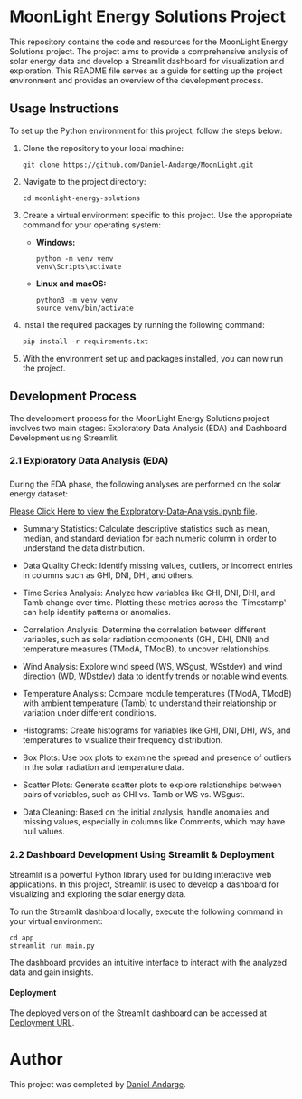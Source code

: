 # MoonLight Energy Solutions Project

This repository contains the code and resources for the MoonLight Energy Solutions project. The project aims to provide a comprehensive analysis of solar energy data and develop a Streamlit dashboard for visualization and exploration. This README file serves as a guide for setting up the project environment and provides an overview of the development process.

## Usage Instructions

To set up the Python environment for this project, follow the steps below:

1. Clone the repository to your local machine:

   ```
   git clone https://github.com/Daniel-Andarge/MoonLight.git
   ```

2. Navigate to the project directory:

   ```
   cd moonlight-energy-solutions
   ```

3. Create a virtual environment specific to this project. Use the appropriate command for your operating system:

   - **Windows:**

     ```
     python -m venv venv
     venv\Scripts\activate
     ```

   - **Linux and macOS:**
     ```
     python3 -m venv venv
     source venv/bin/activate
     ```

4. Install the required packages by running the following command:

   ```
   pip install -r requirements.txt
   ```

5. With the environment set up and packages installed, you can now run the project.

## Development Process

The development process for the MoonLight Energy Solutions project involves two main stages: Exploratory Data Analysis (EDA) and Dashboard Development using Streamlit.

### 2.1 Exploratory Data Analysis (EDA)

###

During the EDA phase, the following analyses are performed on the solar energy dataset:

[Please Click Here to view the Exploratory-Data-Analysis.ipynb file](https://github.com/Daniel-Andarge/MoonLight/blob/main/Exploratory-Data-Analysis.ipynb).

- Summary Statistics: Calculate descriptive statistics such as mean, median, and standard deviation for each numeric column in order to understand the data distribution.

- Data Quality Check: Identify missing values, outliers, or incorrect entries in columns such as GHI, DNI, DHI, and others.

- Time Series Analysis: Analyze how variables like GHI, DNI, DHI, and Tamb change over time. Plotting these metrics across the 'Timestamp' can help identify patterns or anomalies.

- Correlation Analysis: Determine the correlation between different variables, such as solar radiation components (GHI, DHI, DNI) and temperature measures (TModA, TModB), to uncover relationships.

- Wind Analysis: Explore wind speed (WS, WSgust, WSstdev) and wind direction (WD, WDstdev) data to identify trends or notable wind events.

- Temperature Analysis: Compare module temperatures (TModA, TModB) with ambient temperature (Tamb) to understand their relationship or variation under different conditions.

- Histograms: Create histograms for variables like GHI, DNI, DHI, WS, and temperatures to visualize their frequency distribution.

- Box Plots: Use box plots to examine the spread and presence of outliers in the solar radiation and temperature data.

- Scatter Plots: Generate scatter plots to explore relationships between pairs of variables, such as GHI vs. Tamb or WS vs. WSgust.

- Data Cleaning: Based on the initial analysis, handle anomalies and missing values, especially in columns like Comments, which may have null values.

### 2.2 Dashboard Development Using Streamlit & Deployment

Streamlit is a powerful Python library used for building interactive web applications. In this project, Streamlit is used to develop a dashboard for visualizing and exploring the solar energy data.

To run the Streamlit dashboard locally, execute the following command in your virtual environment:

```
cd app
streamlit run main.py
```

The dashboard provides an intuitive interface to interact with the analyzed data and gain insights.

#### Deployment

The deployed version of the Streamlit dashboard can be accessed at [Deployment URL](https://moonlight-fzbyzyewtzif3trwu44hbm.streamlit.app/).

# Author

This project was completed by [Daniel Andarge](https://github.com/Daniel-Andarge).
